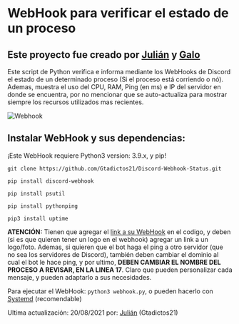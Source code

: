 # WebHook para verificar el estado de un proceso 
## Este proyecto fue creado por [Julián](https://github.com/Gtadictos21/) y [Galo](https://github.com/Galo223344/)

Este script de Python verifica e informa mediante los WebHooks de Discord el estado de un determinado proceso (Si el proceso está corriendo o nó). Ademas, muestra el uso del CPU, RAM, Ping (en ms) e IP del servidor en donde se encuentra, por no mencionar que se auto-actualiza para mostrar siempre los recursos utilizados mas recientes.

![Webhook](https://user-images.githubusercontent.com/83682754/130176128-ed76fdd5-787a-4c4f-a500-ce89d28065be.jpg)

## Instalar WebHook y sus dependencias:
¡Este WebHook requiere Python3 version: 3.9.x, y pip!
```
git clone https://github.com/Gtadictos21/Discord-Webhook-Status.git
```
```
pip install discord-webhook
```
```
pip install psutil
```
```
pip install pythonping
```
```
pip3 install uptime
```

**ATENCIÓN:** Tienen que agregar el [link a su WebHook](https://support.discord.com/hc/es/articles/228383668-Introducci%C3%B3n-a-los-webhook) en el codigo, y deben (si es que quieren tener un logo en el webhook) agregar un link a un logo/foto. Ademas, si quieren que el bot haga el ping a otro servidor (que no sea los servidores de Discord), también deben cambiar el dominio al cual el bot le hace ping, y por ultimo, **DEBEN CAMBIAR EL NOMBRE DEL PROCESO A REVISAR, EN LA LINEA 17**. Claro que pueden personalizar cada mensaje, y pueden adaptarlo a sus necesidades.

Para ejecutar el WebHook: `python3 webhook.py`, o pueden hacerlo con [Systemd](https://github.com/Gtadictos21/Discord-Webhook-Status/blob/main/webhook.service) (recomendable)

Ultima actualización: 20/08/2021 por: [Julián](https://github.com/Gtadictos21/) (Gtadictos21)
